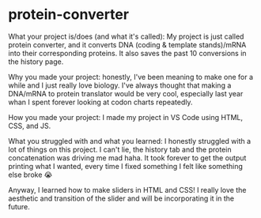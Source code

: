 # protein-converter

What your project is/does (and what it's called):
My project is just called protein converter, and it converts DNA (coding & template stands)/mRNA into their corresponding proteins. It also saves the past 10 conversions in the history page.

Why you made your project:
honestly, I've been meaning to make one for a while and I just really love biology. I've always thought that making a DNA/mRNA to protein translator would be very cool, especially last year whan I spent forever looking at codon charts repeatedly.

How you made your project:
I made my project in VS Code using HTML, CSS, and JS. 

What you struggled with and what you learned:
I honestly struggled with a lot of things on this project. I can't lie, the history tab and the protein concatenation was driving me mad haha. It took forever to get the output printing what I wanted, every time I fixed something I felt like something else broke 😭

Anyway, I learned how to make sliders in HTML and CSS! I really love the aesthetic and transition of the slider and will be incorporating it in the future.
